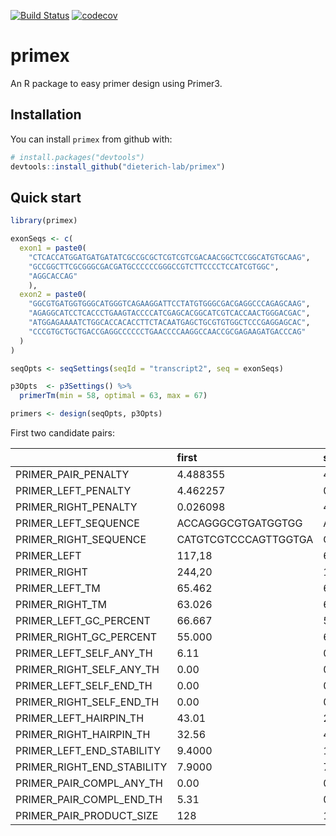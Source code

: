 
<!-- README.md is generated from README.Rmd. Please edit that file -->
[![Build Status](https://travis-ci.org/dieterich-lab/primex.svg?branch=master)](https://travis-ci.org/dieterich-lab/primex) [![codecov](https://codecov.io/gh/dieterich-lab/primex/branch/master/graph/badge.svg)](https://codecov.io/gh/dieterich-lab/primex/)

primex
======

An R package to easy primer design using Primer3.

Installation
------------

You can install `primex` from github with:

``` r
# install.packages("devtools")
devtools::install_github("dieterich-lab/primex")
```

Quick start
-----------

``` r
library(primex)

exonSeqs <- c(
  exon1 = paste0(
    "CTCACCATGGATGATGATATCGCCGCGCTCGTCGTCGACAACGGCTCCGGCATGTGCAAG",
    "GCCGGCTTCGCGGGCGACGATGCCCCCCGGGCCGTCTTCCCCTCCATCGTGGC",
    "AGGCACCAG"
    ), 
  exon2 = paste0(
    "GGCGTGATGGTGGGCATGGGTCAGAAGGATTCCTATGTGGGCGACGAGGCCCAGAGCAAG",
    "AGAGGCATCCTCACCCTGAAGTACCCCATCGAGCACGGCATCGTCACCAACTGGGACGAC",
    "ATGGAGAAAATCTGGCACCACACCTTCTACAATGAGCTGCGTGTGGCTCCCGAGGAGCAC",
    "CCCGTGCTGCTGACCGAGGCCCCCCTGAACCCCAAGGCCAACCGCGAGAAGATGACCCAG"
  )
)

seqOpts <- seqSettings(seqId = "transcript2", seq = exonSeqs) 

p3Opts  <- p3Settings() %>%  
  primerTm(min = 58, optimal = 63, max = 67)

primers <- design(seqOpts, p3Opts)
```

First two candidate pairs:

|                               | first                | second               |
|-------------------------------|:---------------------|:---------------------|
| PRIMER\_PAIR\_PENALTY         | 4.488355             | 4.494866             |
| PRIMER\_LEFT\_PENALTY         | 4.462257             | 0.032609             |
| PRIMER\_RIGHT\_PENALTY        | 0.026098             | 4.462257             |
| PRIMER\_LEFT\_SEQUENCE        | ACCAGGGCGTGATGGTGG   | ATGGATGATGATATCGCCGC |
| PRIMER\_RIGHT\_SEQUENCE       | CATGTCGTCCCAGTTGGTGA | CCACCATCACGCCCTGGT   |
| PRIMER\_LEFT                  | 117,18               | 6,20                 |
| PRIMER\_RIGHT                 | 244,20               | 134,18               |
| PRIMER\_LEFT\_TM              | 65.462               | 63.033               |
| PRIMER\_RIGHT\_TM             | 63.026               | 65.462               |
| PRIMER\_LEFT\_GC\_PERCENT     | 66.667               | 50.000               |
| PRIMER\_RIGHT\_GC\_PERCENT    | 55.000               | 66.667               |
| PRIMER\_LEFT\_SELF\_ANY\_TH   | 6.11                 | 0.00                 |
| PRIMER\_RIGHT\_SELF\_ANY\_TH  | 0.00                 | 0.00                 |
| PRIMER\_LEFT\_SELF\_END\_TH   | 0.00                 | 0.00                 |
| PRIMER\_RIGHT\_SELF\_END\_TH  | 0.00                 | 0.00                 |
| PRIMER\_LEFT\_HAIRPIN\_TH     | 43.01                | 27.69                |
| PRIMER\_RIGHT\_HAIRPIN\_TH    | 32.56                | 43.06                |
| PRIMER\_LEFT\_END\_STABILITY  | 9.4000               | 12.9000              |
| PRIMER\_RIGHT\_END\_STABILITY | 7.9000               | 7.9000               |
| PRIMER\_PAIR\_COMPL\_ANY\_TH  | 0.00                 | 0.62                 |
| PRIMER\_PAIR\_COMPL\_END\_TH  | 5.31                 | 0.00                 |
| PRIMER\_PAIR\_PRODUCT\_SIZE   | 128                  | 129                  |

